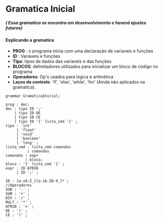 # Gramatica Inicial

##### ( Essa gramatica se encontra em desenvolvimento e haverá ajustes futuros)


#### Explicando a gramatica 
- **PROG** : o programa inicia com uma declaração de variaveis e funções
- **ID** : Variaveis e funções
- **Tipo**: tipos de dados das variaveis e das funções
- **BLOCOS**: delimitadores utilizados para inicializar um bloco de código no programa
- **Operadores**: Op's usados para lógica e aritmética
- **Laços de controle**: 'if', 'else', 'while', 'for' (Ainda não aplicados na gramatica).


```antlr
grammar GramaticaInicial;

prog : dec;
dec : tipo ID ';'
    | tipo ID OE
    | tipo ID CE
    | tipo ID '{' lista_cmd '}' ;
tipo : 'int'
     | 'float'
     | 'void'
     | 'boolean'
     | 'long' ;
lista_cmd : lista_cmd comandos
          | comandos
comandos : expr
         | bloco;
bloco : '{' lista_cmd '}' ;
expr : ID ATRIB
     | ID ';' ;

ID : [a-zA-Z_][a-zA-Z0-9_]* ;
//Operadores
SUB : '-' ;
SUM : '+' ;
DIV : '/' ;
MULT : '*' ;
ATRIB : '=' ;
OE : '(' ;
CE : ')' ;



